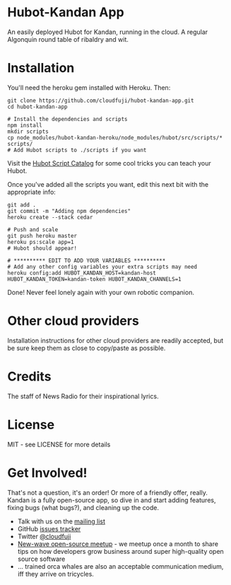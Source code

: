 Hubot-Kandan App
================
An easily deployed Hubot for Kandan, running in the cloud. A regular Algonquin round table of ribaldry and wit.

Installation
============
You'll need the heroku gem installed with Heroku. Then:

    git clone https://github.com/cloudfuji/hubot-kandan-app.git
    cd hubot-kandan-app

    # Install the dependencies and scripts
    npm install
    mkdir scripts
    cp node_modules/hubot-kandan-heroku/node_modules/hubot/src/scripts/* scripts/
    # Add Hubot scripts to ./scripts if you want

Visit the [Hubot Script Catalog](http://hubot-script-catalog.herokuapp.com/) for some cool tricks you can teach your Hubot.

Once you've added all the scripts you want, edit this next bit with the appropriate info:
    
    git add .
    git commit -m "Adding npm dependencies"
    heroku create --stack cedar

    # Push and scale
    git push heroku master
    heroku ps:scale app=1
    # Hubot should appear!

    # ********** EDIT TO ADD YOUR VARIABLES **********
    # Add any other config variables your extra scripts may need
    heroku config:add HUBOT_KANDAN_HOST=kandan-host HUBOT_KANDAN_TOKEN=kandan-token HUBOT_KANDAN_CHANNELS=1
    

Done! Never feel lonely again with your own robotic companion.

Other cloud providers
=====================
Installation instructions for other cloud providers are readily accepted, but be sure keep them as close to copy/paste as possible.

Credits
=======
The staff of News Radio for their inspirational lyrics.

License
=======
MIT - see LICENSE for more details

Get Involved!
=============
That's not a question, it's an order! Or more of a friendly offer, really. Kandan is a fully open-source app, so dive in and start adding features, fixing bugs (what bugs?), and cleaning up the code.

* Talk with us on the [mailing list](https://groups.google.com/forum/?fromgroups#!forum/cloudfuji)
* GitHub [issues tracker](https://github.com/cloudfuji/kandan/issues)
* Twitter [@cloudfuji](https://twitter.com/#!/cloudfuji)
* [New-wave open-source meetup](www.meetup.com/San-Francisco-New-Wave-Open-Source-Apps/) - we meetup once a month to share tips on how developers grow business around super high-quality open source software
* ... trained orca whales are also an acceptable communication medium, iff they arrive on tricycles.
